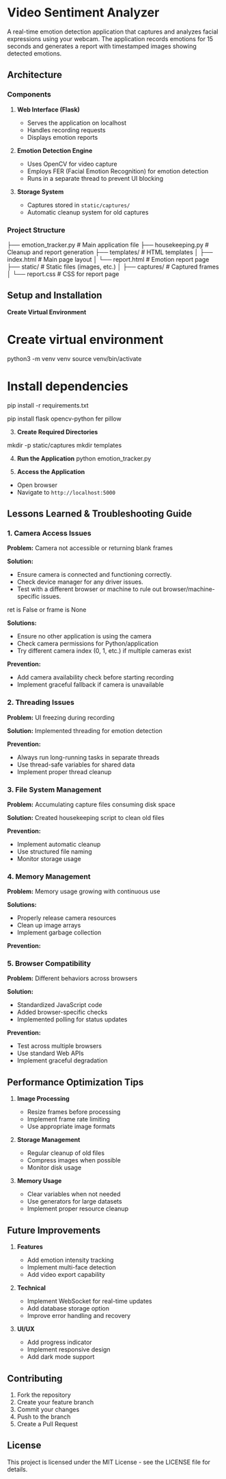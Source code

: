 # Video Sentiment Analyzer

A real-time emotion detection application that captures and analyzes facial expressions using your webcam. The application records emotions for 15 seconds and generates a report with timestamped images showing detected emotions.

## Architecture

### Components
1. **Web Interface (Flask)**
   - Serves the application on localhost
   - Handles recording requests
   - Displays emotion reports

2. **Emotion Detection Engine**
   - Uses OpenCV for video capture
   - Employs FER (Facial Emotion Recognition) for emotion detection
   - Runs in a separate thread to prevent UI blocking

3. **Storage System**
   - Captures stored in `static/captures/`
   - Automatic cleanup system for old captures

### Project Structure 

├── emotion_tracker.py      # Main application file
├── housekeeping.py        # Cleanup and report generation
├── templates/              # HTML templates
│   ├── index.html          # Main page layout
│   └── report.html         # Emotion report page
├── static/                 # Static files (images, etc.)
│   ├── captures/           # Captured frames
│   └── report.css          # CSS for report page
## Setup and Installation

**Create Virtual Environment**

# Create virtual environment
python3 -m venv venv
source venv/bin/activate

# Install dependencies
pip install -r requirements.txt

pip install flask opencv-python fer pillow

3. **Create Required Directories**

mkdir -p static/captures
mkdir templates


4. **Run the Application**
python emotion_tracker.py


5. **Access the Application**
- Open browser
- Navigate to `http://localhost:5000`

## Lessons Learned & Troubleshooting Guide

### 1. Camera Access Issues

**Problem:** Camera not accessible or returning blank frames

**Solution:**
- Ensure camera is connected and functioning correctly.
- Check device manager for any driver issues.
- Test with a different browser or machine to rule out browser/machine-specific issues.

ret is False or frame is None

**Solutions:**
- Ensure no other application is using the camera
- Check camera permissions for Python/application
- Try different camera index (0, 1, etc.) if multiple cameras exist

**Prevention:**
- Add camera availability check before starting recording
- Implement graceful fallback if camera is unavailable

### 2. Threading Issues

**Problem:** UI freezing during recording

**Solution:** Implemented threading for emotion detection


**Prevention:**
- Always run long-running tasks in separate threads
- Use thread-safe variables for shared data
- Implement proper thread cleanup

### 3. File System Management

**Problem:** Accumulating capture files consuming disk space

**Solution:** Created housekeeping script to clean old files



**Prevention:**
- Implement automatic cleanup
- Use structured file naming
- Monitor storage usage

### 4. Memory Management

**Problem:** Memory usage growing with continuous use

**Solutions:**
- Properly release camera resources
- Clean up image arrays
- Implement garbage collection

**Prevention:**

### 5. Browser Compatibility

**Problem:** Different behaviors across browsers

**Solution:** 
- Standardized JavaScript code
- Added browser-specific checks
- Implemented polling for status updates

**Prevention:**
- Test across multiple browsers
- Use standard Web APIs
- Implement graceful degradation

## Performance Optimization Tips

1. **Image Processing**
   - Resize frames before processing
   - Implement frame rate limiting
   - Use appropriate image formats

2. **Storage Management**
   - Regular cleanup of old files
   - Compress images when possible
   - Monitor disk usage

3. **Memory Usage**
   - Clear variables when not needed
   - Use generators for large datasets
   - Implement proper resource cleanup

## Future Improvements

1. **Features**
   - Add emotion intensity tracking
   - Implement multi-face detection
   - Add video export capability

2. **Technical**
   - Implement WebSocket for real-time updates
   - Add database storage option
   - Improve error handling and recovery

3. **UI/UX**
   - Add progress indicator
   - Implement responsive design
   - Add dark mode support

## Contributing

1. Fork the repository
2. Create your feature branch
3. Commit your changes
4. Push to the branch
5. Create a Pull Request

## License

This project is licensed under the MIT License - see the LICENSE file for details.